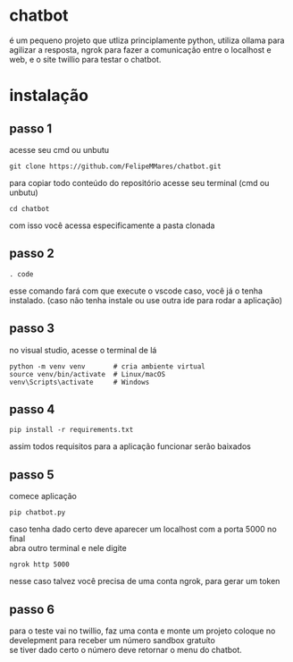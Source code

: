 # chatbot

é um pequeno projeto que utliza principlamente python, utiliza ollama para agilizar a resposta, ngrok para fazer a comunicação entre o localhost e web, e o site twillio para testar o chatbot.

# instalação
## passo 1
acesse seu cmd ou unbutu<br>
``` 
git clone https://github.com/FelipeMMares/chatbot.git
```
para copiar todo conteúdo do repositório
acesse seu terminal (cmd ou unbutu) <br>
``` 
cd chatbot
```
com isso você acessa especificamente a pasta clonada<br>
## passo 2
```
. code
```
esse comando fará com que execute o vscode caso, você já o tenha instalado. (caso não tenha instale ou use outra ide para rodar a aplicação)

## passo 3

no visual studio, acesse o terminal de lá 
```
python -m venv venv       # cria ambiente virtual
source venv/bin/activate  # Linux/macOS
venv\Scripts\activate     # Windows
```
## passo 4 
```
pip install -r requirements.txt
```
assim todos requisitos para a aplicação funcionar serão baixados
## passo 5
comece aplicação
```
pip chatbot.py
```
caso tenha dado certo deve aparecer um localhost com a porta 5000 no final<br>
abra outro terminal e nele digite
```
ngrok http 5000
```
nesse caso talvez você precisa de uma conta ngrok, para gerar um token 
## passo 6
para o teste vai no twillio, faz uma conta e monte um projeto coloque no develepment para receber um número sandbox gratuíto<br>
se tiver dado certo o número deve retornar o menu do chatbot.
